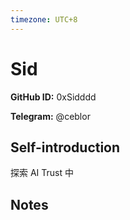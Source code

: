 ```yaml
---
timezone: UTC+8
---
```


# Sid

**GitHub ID:** 0xSidddd

**Telegram:** @ceblor

## Self-introduction

探索 AI Trust 中

## Notes

<!-- Content_START -->


<!-- Content_END -->

